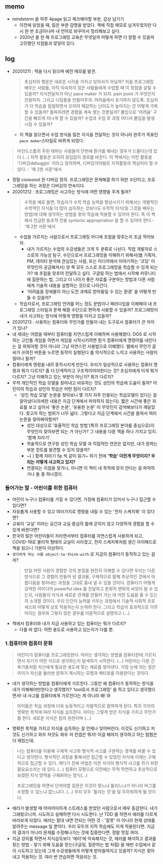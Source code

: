 ## memo
- mindstorm 을 하루 4page 읽고 체크해야할 부분, 감상 남기기
  - 이전에 읽었을 때, 많은 부분 감명을 받았다. 책에 직접 메모로 남겨두었지만 다시 한 번 조금이나마 내 언어로 바꾸어서 정리해보고 싶다. 
  - 2020년 올 한 해 프로그래밍 교육은 무엇일까 어떻게 하면 더 잘할 수 있을까 고민했던 지점들과 맞닿아 있다. 

## log
- 20201211 : 책을 다시 읽으며 예전 메모를 발견.
  > 초심자의 행운은 새로운 시각을 가지고 있어서가 아닐까? 처음 프로그래밍 배우는 사람들, 아직 익숙하지 않은 사람들에게 수업할 때 이 장점을 살릴 수 있을까?
  > 지식전달자가 아닌 pace maker 가 되자. pain point 가 무엇인지 관찰하자. 그리고 디딤돌을 만들어주자. 어려움에서 포기하지 않도록.
  > 초심자가 더 학습을 점점하면서 오히려 체감하는 난이도가 높아지는 건 어떻게 극복할 수 있을까? 돌파하려면 경험을 계속 쌓는 것뿐일까? 몰입으로 '어려움' 구간을 빠르게 지나게 할 수 있을까? 수업과 수업 후 과정 어디서 몰입을 발생시킬 수 있을까?
  - 이 책을 읽으면서 수업 방식을 많은 지식을 전달하는 것이 아니라 완주가 목표인 `pace maker`스타일로 바뀌게 되었다. 
> 마인드스톰의 주된 테마는 사람들이 단번에 뭔가를 해내는 경우가 드물다는데 있다.(...) 지적 활동은 오히려 끊임없이 경로를 바꾼다. 이 책에서는 이런 활동을 '디버깅debuggin' 이라고 정의하며, 디버깅이야발로 지적활동의 핵심이라 할 수 있다.   - '제 2판 서문'에서
  - 정말 cooooool 한 디버깅 정의. 프로그래밍은 문제해결 하기 위한 수단이고, 프로그래밍을 하는 과정은 디버깅의 연속이다. 
- 20201212 : 프로그래밍은 사고하는 방식에 어떤 영향을 주게 될까?
  > 수학을 예로 들면, 학습자가 수학 학습 능력을 향상시키기 위해서는 개별적인 수학적인 지식을 더 많이 습득하는 것보다도 수학적 지식(및 그것을 배우는 방법)에 대해 생각하는 방법을 찾아 학습에 적용할 수 있어야 한다. 즉 이 책에서 언급한 동조적 전용 syntonic appropriation 을 할 수 있어야 한다.- '제 2판 서문'에서
  - 수업을 가르치는 사람으로서 프로그래밍 어디에 초점을 맞추는지 조금 적어보자. 
    - 내가 가르치는 수업의 수강생들은 크게 두 분류로 나뉜다. 직업 개발자로 스스로의 가능성 탐구, 수단으로서 프로그래밍을 이해하기 위해서(웹 기획자, PM, 데이터 분석에 관심있는 사람, 또는 미디어에서 이야기하는 '코딩' 이 무엇인지 궁금해져서)
    양 쪽 모두 스스로 프로그래밍을 학습할 수 있게 되는가? 에 초점을 맞추어 전달하고 싶다.  구글링 하는 법에서 시작해 커뮤니티에 질문하는 법, 그리고 더 나아가 좋은 자료를 구분하는 방법과 다른 사람에게 기술적 내용을 설명하는 것으로 나아간다. 
    - '어려움을 장애물이 아닌 도전 과제로 받아들일 수 있는 환경' 을 어떻게 만들 수 있을까?
  - 학습자로서, 프로그래밍 언어를 어느 정도 문법이나 패러다임을 이해해야 내 프로그래밍 스타일과 문제 해결 수단으로 편하게 사용할 수 있을까? 프로그래밍이 내가 사고하는 방식에 어떻게 영향을 미치고 있을까?
- 20201213 : 사용하는 컴퓨터와 무언가를 만들어 내는 도구로서 컴퓨터가 큰 차이가 있나?
 - 내 세대는 어렸을 때부터 컴퓨터를 자연스럽게 이해하며 사용해왔다. DOS 로 시작하는 고인돌 게임을 하면서 게임을 시작시키려면 뭔가 컴퓨터에게 명령어를 내린다는 걸 외워야할 것이 아니라 그냥 자연스런 사용법으로 이해했다. 웹에서 무언가 글씨가 쓰여진 버튼을 누르면 동작이 실행된다 를 의식적으로 느끼고 사용하는 사람이 얼마나 될까?
 - 컴퓨터에게 명령을 내려 동작시키게 만든다. 우리가 일상적으로 사용하는 컴퓨터 명령과 뭐가 다르지? 좀 더 단계적이고 구조적이어야한다는 것? 초심자에게 이게 뭐가 다르지? 그냥 이해하고 있는 부분이 아닌가? 뭐가 다르지? 
 - 무척 개인적인 학습 모델을 찾아내고 비유하는 것도 성인의 학습에 도움이 될까? 어린이의 학습과 성인의 학습은 어떤 점이 다르지? 
   - '성인 학습 모델' 논문을 찾아보니 몇 가지 자주 인용되는 학습모델이 있다는 걸 알아냈다(자세한 내용은 지금 단계에서 파악하지 않는다).  짧은 시간에 좋은 자료를 보고 싶어서 '좋은 논문', '유용한 논문' 이 무엇인지 검색해보다가 깨달았다. 찾고자 하는 범위가 너무 넓다. 그렇다고 지금 단계에서 시간을 들여서 여러 논문을 찾아봐야할까? 
     - 성인 대상으로 '효율적인 학습 방법'(특히 프로그래밍 분야를 중심으로)이 무엇인지 찾아보면 되는 거 아닌가? 그 내용을 다룬 책을 하나 가지고 있지. '함께 자라기'. 
     - 학술적으로 연구된 성인 학습 모델 과 직접적인 연관은 없지만, 내가 원하는 부분 힌트를 발견할 수 있지 않을까? 
     - ~[ ] 함께 자라기 5p 씩 같이 읽기~ 하기 전에 **'학습' 이란게 무엇이지? 우리는 어떻게 사고하고 있지?**
     - 연결되는 지점을 찾거나, 아니면 이 책이 내 목적에 맞지 안다는 걸 파악하거나 둘 중 하나겠지.
  
### 들어가는 말 - 어린이를 위한 컴퓨터
  - 어린이 누구나 컴퓨터를 가질 수 있다면, 가정에 컴퓨터가 있어서 누구나 접근할 수 있다면?
  - 자유롭게 사용할 수 있고 여러가지로 명령을 내릴 수 있는 '전자 스케치북' 이 있다면?
  - 교육이 '교실' 이라는 공간과 교실 중심의 틀에 갇히지 않고 다양하게 경험을 할 수 있게 바뀐다면?
  - 한국의 많은 어린이들이 자라면서부터 컴퓨터를 자연스럽게 사용하게 되고, COVID-19로 물리적 형태의 교실이 사라졌고, 전자 스케치북처럼 생긴 아이패드로 책을 읽으니 기분이 이상하다. 
  - `생각하게 하는 사물 object-to-think-with` 로 지금의 컴퓨터가 동작하고 있는 걸까? 
    > 만일 어떤 사람이 경험한 것의 본질을 완전히 이해할 수 있다면 우리는 다른 방식으로 그 경험이 만들어 낸 결과물, 구체적으로 말해 추상적인 것에서 아름다움을 찾아내는 과정을 그대로 흉내 낼 수 있을 것이다.
    > 컴퓨터가 어떻게 강력한 아이디어 powerful idea 를 전달하고 문화적 변화의 씨앗이 될 수 있는지, 사람들이 지식과 새로운 관계를 만들어 가는 데 어떤 도움을 줄 수 있는지 소개할 것이다. 
    > 우리 인간이 능력을 키우는 과정에서 기술적 사회적 프로세스와 어떻게 상호 작용하는지 논하려 한다. 그리고 학습이 효과적으로 이루어지는 경우와 그렇지 않은 경우를 이론적으로 설명하고 (...)
 - 책에서 컴퓨터와 내가 지금 사용하고 있는 컴퓨터는 뭐가 다르지?  
   - 다를 바 없다. 어떤 용도로 사용하고 있는지가 다를 뿐. 

### 1.컴퓨터와 컴퓨터 문화
> 어린이가 컴퓨터를 프로그래밍한다. 아이는 생각하는 방법을 컴퓨터한테 가르치면서 자기가 어떤 식으로 생각하는지 탐색하기 시작한다. (...) 어린이는 다른 건축가들처럼 자신에게 필요한 용도에 맞는 재료를 찾아낸다. 가장 눈에 띄는 점은 아이가 자신을 둘러싼 문화가 제시하는 모형과 메타포를 이용한다는 것이다. 
  - 내가 생각하는 방법을 컴퓨터에게 가르친다. 그동안 왜 컴퓨터가 동작하는 방식을 내가 이해해야만한다고 생각했지? 'tool로서 프로그래밍' 을 하고 있다고 생각했으면서! 내 사고를 컴퓨터에게 가르친다는 게 아니라 왜! 와
> 아이들은 학습 과정에 더욱 능동적이고 자발적으로 참여하게 된다. 특히 각자의 명확한 목적에 따라 지식을 습득한다. 아이는 그렇게 얻은 지식을 가지고 무언가를 한다. 새로운 지식은 힘의 원천이며 (...)
  - 명확한 목적을 가지고 지식을 습득하는 걸 언제나 잊어버린다. 이것도 신기하고 저것도 신기하고 와우 저것도 와우 저 컨셉은 뭐지! 이걸 해야지 생각하고 하는 탐험은 더 재밌는데.
> 나는 컴퓨터를 이용해 구체적 사고와 형식적 사고를 구분하는 경계를 바꿀 수 있다고 생각한다. 형식적인 과정을 통해서만 접근할 수 있었던 지식에 이제는 구체적으로 접근할 수 있다. 게다가 진짜 마법은 이런 지식이 형식적 사고를 하기 위한 필요요소라는 데 있다. (...) 컴퓨터 모형으로 이전에는 무척 막연하고 추상적으로 보였떤 지식 영역을 구체화하는 방식(...)

> 프로그래밍을 하면서 던져야할 질문은 이것이 맞느냐 틀리느냐가 아니라 버그를 수정할 수 있느냐 없느냐다. (...) 우리 모두 '틀리는 것'을 덜 두려워하게 될 것이다. 
  - 에러가 발생할 때 어마어마하게 스트레스를 받았던 사람으로서 매우 동감한다. 내가 그래왔으니까. 시도하고 실패하면 다시 시도한다. 난 TDD 를 하면서 에러를 다르게 바라보게 되었다. 에러는 절대 내면 안되는 어떤 것 - '잘못' 이 아니라 현재 상태를 알려주는 message 일 뿐이다. 우리 모두의 지적 학습에도 이게 적용된다면. 지금의 결과가 아니라 문제를 수정해나가는 것에 집중한다면. 정말 멋질 꺼야.
  - 지금 강의를 하면서 지식습득보다 '에러'에 익숙해지는 것, 에러를 해석하고 결과를 찾는 방법 - 찾기 위해 도움을 얻는(구글링, 질문하는 법 처럼) 을 매번 수업에서 같이 시도하고 있는데 그게 수강생들에게 어떻게 받아들여지고 있을까? 지식은 찾아내고 적용하는 것. 여러 번 연습하면 적응되는 것. 

